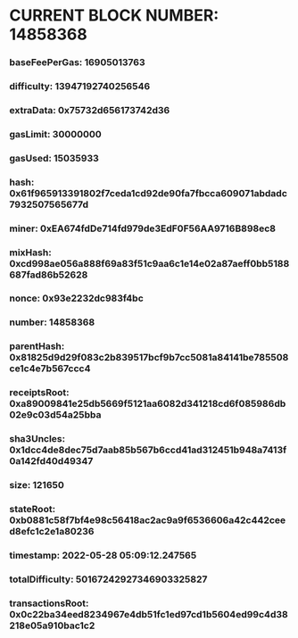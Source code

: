# CURRENT BLOCK NUMBER: 14858368

### baseFeePerGas: 16905013763
### difficulty: 13947192740256546
### extraData: 0x75732d656173742d36
### gasLimit: 30000000
### gasUsed: 15035933
### hash: 0x61f965913391802f7ceda1cd92de90fa7fbcca609071abdadc7932507565677d
### miner: 0xEA674fdDe714fd979de3EdF0F56AA9716B898ec8
### mixHash: 0xcd998ae056a888f69a83f51c9aa6c1e14e02a87aeff0bb5188687fad86b52628
### nonce: 0x93e2232dc983f4bc
### number: 14858368
### parentHash: 0x81825d9d29f083c2b839517bcf9b7cc5081a84141be785508ce1c4e7b567ccc4
### receiptsRoot: 0xa89009841e25db5669f5121aa6082d341218cd6f085986db02e9c03d54a25bba
### sha3Uncles: 0x1dcc4de8dec75d7aab85b567b6ccd41ad312451b948a7413f0a142fd40d49347
### size: 121650
### stateRoot: 0xb0881c58f7bf4e98c56418ac2ac9a9f6536606a42c442ceed8efc1c2e1a80236
### timestamp: 2022-05-28 05:09:12.247565
### totalDifficulty: 50167242927346903325827
### transactionsRoot: 0x0c22ba34eed8234967e4db51fc1ed97cd1b5604ed99c4d38218e05a910bac1c2
